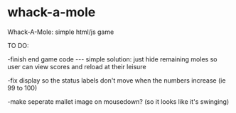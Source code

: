 whack-a-mole
============

Whack-A-Mole: simple html/js game



TO DO:

-finish end game code --- simple solution: just hide remaining moles so user can view scores and reload at their leisure


-fix display so the status labels don't move when the numbers increase (ie 99 to 100)

-make seperate mallet image on mousedown? (so it looks like it's swinging)
